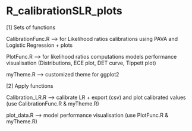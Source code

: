 # R_calibrationSLR_plots

[1] Sets of functions 

CalibrationFunc.R --> for Likelihood ratios calibrations using PAVA and Logistic Regression + plots 

PlotFunc.R --> for likelihood ratios computations models performance visualisation (Distributions, ECE plot, DET curve, Tippett plot)

myTheme.R --> customized theme for ggplot2


[2] Apply functions 

Calibration_LR.R --> calibrate LR + export (csv) and plot calibrated values (use CalibrationFunc.R & myTheme.R)

plot_data.R --> model performance visualisation (use PlotFunc.R & myTheme.R)
